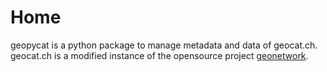 # Home

geopycat is a python package to manage metadata and data of geocat.ch. 
geocat.ch is a modified instance of the opensource project [geonetwork](https://geonetwork-opensource.org/).